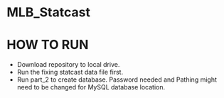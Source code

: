 # MLB_Statcast


# HOW TO RUN

- Download repository to local drive.
- Run the fixing statcast data file first.
- Run part_2 to create database. Password needed and Pathing might need to be changed for MySQL database location.
